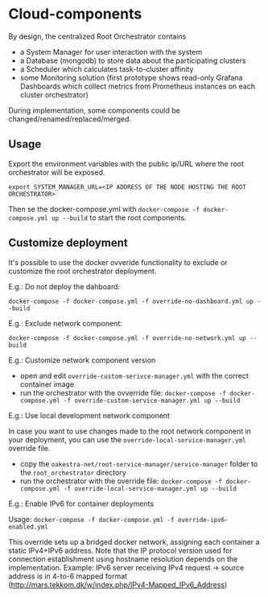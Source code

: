 # Cloud-components

By design, the centralized Root Orchestrator contains

- a System Manager for user interaction with the system
- a Database (mongodb) to store data about the participating clusters
- a Scheduler which calculates task-to-cluster affinity
- some Monitoring solution (first prototype shows read-only Grafana Dashboards which collect metrics from Prometheus instances on each cluster orchestrator)

During implementation, some components could be changed/renamed/replaced/merged.

## Usage

Export the environment variables with the public ip/URL where the root orchestrator will be exposed.

```
export SYSTEM_MANAGER_URL=<IP ADDRESS OF THE NODE HOSTING THE ROOT ORCHESTRATOR>
```

Then se the docker-compose.yml with `docker-compose -f docker-compose.yml up --build` to start the root components.

## Customize deployment

It's possible to use the docker ovveride functionality to exclude or customize the root orchestrator deployment.

E.g.: Do not deploy the dahboard:

`docker-compose -f docker-compose.yml -f override-no-dashboard.yml up --build`

E.g.: Exclude network component:

`docker-compose -f docker-compose.yml -f override-no-network.yml up --build`

E.g.: Customize network component version

- open and edit `override-custom-serivce-manager.yml` with the correct container image
- run the orchestrator with the ovverride file: `docker-compose -f docker-compose.yml -f override-custom-service-manager.yml up --build`

E.g.: Use local development network component

In case you want to use changes made to the root network component in your deployment,
you can use the `override-local-service-manager.yml` override file.

- copy the `oakestra-net/root-service-manager/service-manager` folder to the `root_orchestrator` directory
- run the orchestrator with the override file: `docker-compose -f docker-compose.yml -f override-local-service-manager.yml up --build`

E.g.: Enable IPv6 for container deployments

Usage: `docker-compose -f docker-compose.yml -f override-ipv6-enabled.yml`

This override sets up a bridged docker network, assigning each container a static IPv4+IPv6 address.
Note that the IP protocol version used for connection establishment using hostname resolution depends on the implementation.
Example: IPv6 server receiving IPv4 request -> source address is in 4-to-6 mapped format (http://mars.tekkom.dk/w/index.php/IPv4-Mapped_IPv6_Address)
